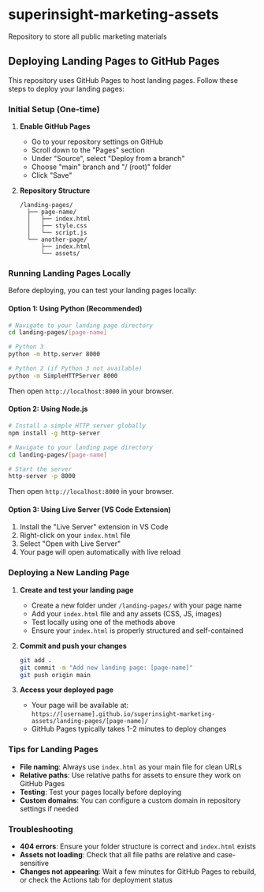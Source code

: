 # superinsight-marketing-assets
Repository to store all public marketing materials

## Deploying Landing Pages to GitHub Pages

This repository uses GitHub Pages to host landing pages. Follow these steps to deploy your landing pages:

### Initial Setup (One-time)

1. **Enable GitHub Pages**
   - Go to your repository settings on GitHub
   - Scroll down to the "Pages" section
   - Under "Source", select "Deploy from a branch"
   - Choose "main" branch and "/ (root)" folder
   - Click "Save"

2. **Repository Structure**
   ```
   /landing-pages/
     ├── page-name/
     │   ├── index.html
     │   ├── style.css
     │   └── script.js
     └── another-page/
         ├── index.html
         └── assets/
   ```

### Running Landing Pages Locally

Before deploying, you can test your landing pages locally:

#### Option 1: Using Python (Recommended)
```bash
# Navigate to your landing page directory
cd landing-pages/[page-name]

# Python 3
python -m http.server 8000

# Python 2 (if Python 3 not available)
python -m SimpleHTTPServer 8000
```
Then open `http://localhost:8000` in your browser.

#### Option 2: Using Node.js
```bash
# Install a simple HTTP server globally
npm install -g http-server

# Navigate to your landing page directory
cd landing-pages/[page-name]

# Start the server
http-server -p 8000
```
Then open `http://localhost:8000` in your browser.

#### Option 3: Using Live Server (VS Code Extension)
1. Install the "Live Server" extension in VS Code
2. Right-click on your `index.html` file
3. Select "Open with Live Server"
4. Your page will open automatically with live reload

### Deploying a New Landing Page

1. **Create and test your landing page**
   - Create a new folder under `/landing-pages/` with your page name
   - Add your `index.html` file and any assets (CSS, JS, images)
   - Test locally using one of the methods above
   - Ensure your `index.html` is properly structured and self-contained

2. **Commit and push your changes**
   ```bash
   git add .
   git commit -m "Add new landing page: [page-name]"
   git push origin main
   ```

3. **Access your deployed page**
   - Your page will be available at: `https://[username].github.io/superinsight-marketing-assets/landing-pages/[page-name]/`
   - GitHub Pages typically takes 1-2 minutes to deploy changes

### Tips for Landing Pages

- **File naming**: Always use `index.html` as your main file for clean URLs
- **Relative paths**: Use relative paths for assets to ensure they work on GitHub Pages
- **Testing**: Test your pages locally before deploying
- **Custom domains**: You can configure a custom domain in repository settings if needed

### Troubleshooting

- **404 errors**: Ensure your folder structure is correct and `index.html` exists
- **Assets not loading**: Check that all file paths are relative and case-sensitive
- **Changes not appearing**: Wait a few minutes for GitHub Pages to rebuild, or check the Actions tab for deployment status
